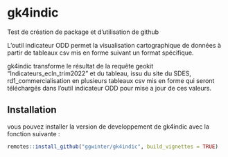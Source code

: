 
<!-- README.md is generated from README.Rmd. Please edit that file -->

# gk4indic

<!-- badges: start -->
<!-- badges: end -->

Test de création de package et d’utilisation de github

L’outil indicateur ODD permet la visualisation cartographique de données
à partir de tableaux csv mis en forme suivant un format spécifique.

gk4indic transforme le résultat de la requête geokit
“Indicateurs\_ecln\_trim2022” et du tableau, issu du site du SDES,
rd1\_commercialisation en plusieurs tableaux csv mis en forme qui seront
téléchargés dans l’outil indicateur ODD pour mise a jour de ces valeurs.

## Installation

vous pouvez installer la version de developpement de gk4indic avec la
fonction suivante :

``` r
remotes::install_github("ggwinter/gk4indic", build_vignettes = TRUE)
```
